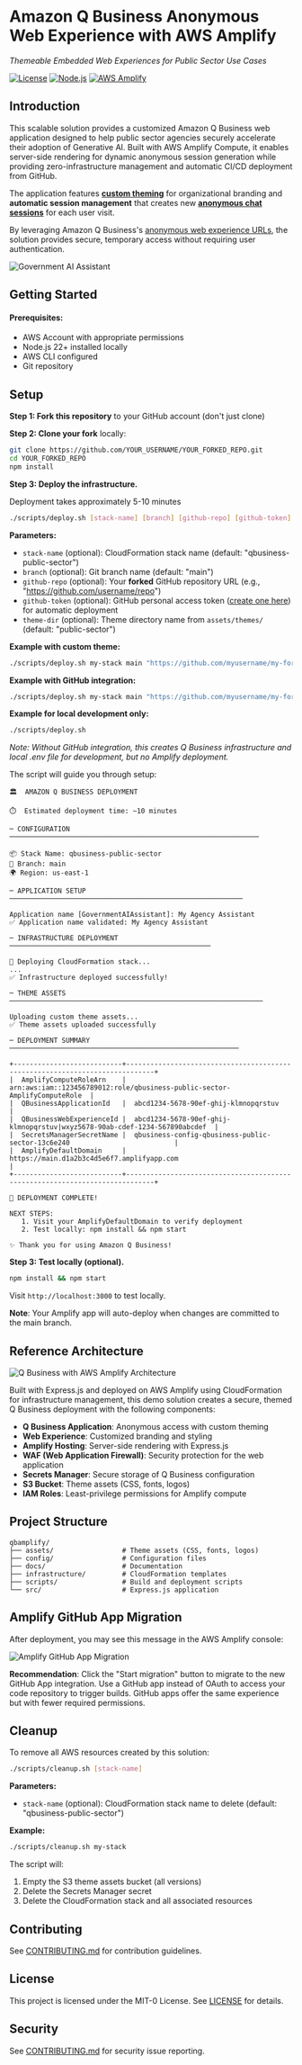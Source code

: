 # Amazon Q Business Anonymous Web Experience with AWS Amplify

*Themeable Embedded Web Experiences for Public Sector Use Cases*

[![License](https://img.shields.io/badge/License-MIT--0-blue.svg)](LICENSE)
[![Node.js](https://img.shields.io/badge/Node.js-22+-green.svg)](https://nodejs.org/)
[![AWS Amplify](https://img.shields.io/badge/AWS-Amplify-orange.svg)](https://aws.amazon.com/amplify/)

## Introduction

This scalable solution provides a customized Amazon Q Business web application designed to help public sector agencies securely accelerate their adoption of Generative AI. Built with AWS Amplify Compute, it enables server-side rendering for dynamic anonymous session generation while providing zero-infrastructure management and automatic CI/CD deployment from GitHub.

The application features **[custom theming](docs/CUSTOMIZATION.md)** for organizational branding and **automatic session management** that creates new **[anonymous chat sessions](https://docs.aws.amazon.com/amazonq/latest/qbusiness-ug/using-web-experience.html#web-experience-anonymous)** for each user visit.

By leveraging Amazon Q Business's [anonymous web experience URLs](https://docs.aws.amazon.com/amazonq/latest/api-reference/API_CreateAnonymousWebExperienceUrl.html), the solution provides secure, temporary access without requiring user authentication.  

![Government AI Assistant](docs/images/amz-q-business-embedded-themed-homepage.png)

## Getting Started

#### Prerequisites:
- AWS Account with appropriate permissions
- Node.js 22+ installed locally
- AWS CLI configured
- Git repository

## Setup

**Step 1: Fork this repository** to your GitHub account (don't just clone)

**Step 2: Clone your fork** locally:
```bash
git clone https://github.com/YOUR_USERNAME/YOUR_FORKED_REPO.git
cd YOUR_FORKED_REPO
npm install
```

**Step 3: Deploy the infrastructure.**

Deployment takes approximately 5-10 minutes

```bash
./scripts/deploy.sh [stack-name] [branch] [github-repo] [github-token] [theme-dir]
```

**Parameters:**
- `stack-name` (optional): CloudFormation stack name (default: "qbusiness-public-sector")
- `branch` (optional): Git branch name (default: "main") 
- `github-repo` (optional): Your **forked** GitHub repository URL (e.g., "https://github.com/username/repo")
- `github-token` (optional): GitHub personal access token ([create one here](https://github.com/settings/personal-access-tokens)) for automatic deployment
- `theme-dir` (optional): Theme directory name from `assets/themes/` (default: "public-sector")

**Example with custom theme:**
```bash
./scripts/deploy.sh my-stack main "https://github.com/myusername/my-forked-repo" "ghp_xxxxxxxxxxxx" "healthcare"
```

**Example with GitHub integration:**
```bash
./scripts/deploy.sh my-stack main "https://github.com/myusername/my-forked-repo" "ghp_xxxxxxxxxxxx"
```

**Example for local development only:**
```bash
./scripts/deploy.sh
```
*Note: Without GitHub integration, this creates Q Business infrastructure and local .env file for development, but no Amplify deployment.*

The script will guide you through setup:

```
🏛️  AMAZON Q BUSINESS DEPLOYMENT

⏱️  Estimated deployment time: ~10 minutes

─ CONFIGURATION ──────────────────────────────────────────────────────────────

📦 Stack Name: qbusiness-public-sector
🌿 Branch: main
🌍 Region: us-east-1

─ APPLICATION SETUP ──────────────────────────────────────────────────────────

Application name [GovernmentAIAssistant]: My Agency Assistant
✅ Application name validated: My Agency Assistant

─ INFRASTRUCTURE DEPLOYMENT ──────────────────────────────────────────────────

🚀 Deploying CloudFormation stack...
...
✅ Infrastructure deployed successfully!

─ THEME ASSETS ───────────────────────────────────────────────────────────────

Uploading custom theme assets...
✅ Theme assets uploaded successfully

─ DEPLOYMENT SUMMARY ─────────────────────────────────────────────────────────

+---------------------------+-----------------------------------------------------------------------------+
|  AmplifyComputeRoleArn    |  arn:aws:iam::123456789012:role/qbusiness-public-sector-AmplifyComputeRole  |
|  QBusinessApplicationId   |  abcd1234-5678-90ef-ghij-klmnopqrstuv                                       |
|  QBusinessWebExperienceId |  abcd1234-5678-90ef-ghij-klmnopqrstuv|wxyz5678-90ab-cdef-1234-567890abcdef  |
|  SecretsManagerSecretName |  qbusiness-config-qbusiness-public-sector-13c6e240                          |
|  AmplifyDefaultDomain     |  https://main.d1a2b3c4d5e6f7.amplifyapp.com                                 |
+---------------------------+-----------------------------------------------------------------------------+

🎉 DEPLOYMENT COMPLETE!

NEXT STEPS:
   1. Visit your AmplifyDefaultDomain to verify deployment
   2. Test locally: npm install && npm start

✨ Thank you for using Amazon Q Business!
```

**Step 3: Test locally (optional).**

```bash
npm install && npm start
```

Visit `http://localhost:3000` to test locally.

**Note**: Your Amplify app will auto-deploy when changes are committed to the main branch.

## Reference Architecture

![Q Business with AWS Amplify Architecture](docs/images/q-business-with-aws-amplify-architecture-diagram.png)

Built with Express.js and deployed on AWS Amplify using CloudFormation for infrastructure management, this demo solution creates a secure, themed Q Business deployment with the following components:

- **Q Business Application**: Anonymous access with custom theming
- **Web Experience**: Customized branding and styling
- **Amplify Hosting**: Server-side rendering with Express.js
- **WAF (Web Application Firewall)**: Security protection for the web application
- **Secrets Manager**: Secure storage of Q Business configuration
- **S3 Bucket**: Theme assets (CSS, fonts, logos)
- **IAM Roles**: Least-privilege permissions for Amplify compute

## Project Structure

```
qbamplify/
├── assets/                 # Theme assets (CSS, fonts, logos)
├── config/                 # Configuration files
├── docs/                   # Documentation
├── infrastructure/         # CloudFormation templates
├── scripts/                # Build and deployment scripts
└── src/                    # Express.js application
```

## Amplify GitHub App Migration

After deployment, you may see this message in the AWS Amplify console:

![Amplify GitHub App Migration](docs/images/amplify-Migrate-to-our-GitHub-app-message.png)

**Recommendation**: Click the "Start migration" button to migrate to the new GitHub App integration. Use a GitHub app instead of OAuth to access your code repository to trigger builds. GitHub apps offer the same experience but with fewer required permissions.

## Cleanup

To remove all AWS resources created by this solution:

```bash
./scripts/cleanup.sh [stack-name]
```

**Parameters:**
- `stack-name` (optional): CloudFormation stack name to delete (default: "qbusiness-public-sector")

**Example:**
```bash
./scripts/cleanup.sh my-stack
```

The script will:
1. Empty the S3 theme assets bucket (all versions)
2. Delete the Secrets Manager secret
3. Delete the CloudFormation stack and all associated resources

## Contributing

See [CONTRIBUTING.md](CONTRIBUTING.md) for contribution guidelines.

## License

This project is licensed under the MIT-0 License. See [LICENSE](LICENSE) for details.

## Security

See [CONTRIBUTING.md](CONTRIBUTING.md#security-issue-notifications) for security issue reporting.